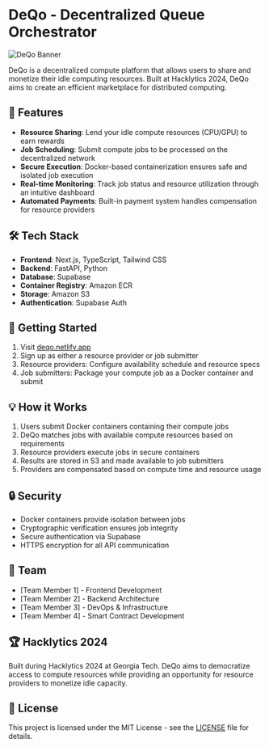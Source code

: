 # DeQo - Decentralized Queue Orchestrator

![DeQo Banner](https://deqo.netlify.app/banner.png)

DeQo is a decentralized compute platform that allows users to share and monetize their idle computing resources. Built at Hacklytics 2024, DeQo aims to create an efficient marketplace for distributed computing.

## 🌟 Features

- **Resource Sharing**: Lend your idle compute resources (CPU/GPU) to earn rewards
- **Job Scheduling**: Submit compute jobs to be processed on the decentralized network
- **Secure Execution**: Docker-based containerization ensures safe and isolated job execution
- **Real-time Monitoring**: Track job status and resource utilization through an intuitive dashboard
- **Automated Payments**: Built-in payment system handles compensation for resource providers

## 🛠️ Tech Stack

- **Frontend**: Next.js, TypeScript, Tailwind CSS
- **Backend**: FastAPI, Python
- **Database**: Supabase
- **Container Registry**: Amazon ECR
- **Storage**: Amazon S3
- **Authentication**: Supabase Auth

## 🚀 Getting Started

1. Visit [deqo.netlify.app](https://deqo.netlify.app)
2. Sign up as either a resource provider or job submitter
3. Resource providers: Configure availability schedule and resource specs
4. Job submitters: Package your compute job as a Docker container and submit

## 💡 How it Works

1. Users submit Docker containers containing their compute jobs
2. DeQo matches jobs with available compute resources based on requirements
3. Resource providers execute jobs in secure containers
4. Results are stored in S3 and made available to job submitters
5. Providers are compensated based on compute time and resource usage

## 🔒 Security

- Docker containers provide isolation between jobs
- Cryptographic verification ensures job integrity
- Secure authentication via Supabase
- HTTPS encryption for all API communication

## 👥 Team

- [Team Member 1] - Frontend Development
- [Team Member 2] - Backend Architecture  
- [Team Member 3] - DevOps & Infrastructure
- [Team Member 4] - Smart Contract Development

## 🏆 Hacklytics 2024

Built during Hacklytics 2024 at Georgia Tech. DeQo aims to democratize access to compute resources while providing an opportunity for resource providers to monetize idle capacity.

## 📝 License

This project is licensed under the MIT License - see the [LICENSE](LICENSE) file for details.
